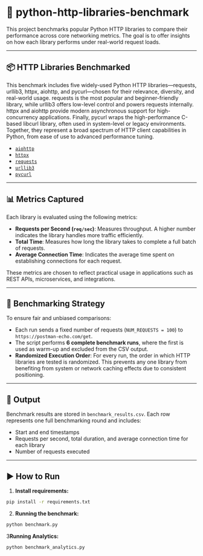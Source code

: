 # 🐍 python-http-libraries-benchmark

This project benchmarks popular Python HTTP libraries to compare their performance across core networking metrics. The goal is to offer insights on how each library performs under real-world request loads.

---

## 📦 HTTP Libraries Benchmarked
This benchmark includes five widely-used Python HTTP libraries—requests, urllib3, httpx, aiohttp, and pycurl—chosen for their relevance, diversity, and real-world usage. requests is the most popular and beginner-friendly library, while urllib3 offers low-level control and powers requests internally. httpx and aiohttp provide modern asynchronous support for high-concurrency applications. Finally, pycurl wraps the high-performance C-based libcurl library, often used in system-level or legacy environments. Together, they represent a broad spectrum of HTTP client capabilities in Python, from ease of use to advanced performance tuning.

- [`aiohttp`](https://docs.aiohttp.org/)
- [`httpx`](https://www.python-httpx.org/)
- [`requests`](https://docs.python-requests.org/)
- [`urllib3`](https://urllib3.readthedocs.io/)
- [`pycurl`](http://pycurl.io/)

---

## 📊 Metrics Captured

Each library is evaluated using the following metrics:

- **Requests per Second (`req/sec`)**: Measures throughput. A higher number indicates the library handles more traffic efficiently.
- **Total Time**: Measures how long the library takes to complete a full batch of requests.
- **Average Connection Time**: Indicates the average time spent on establishing connections for each request.

These metrics are chosen to reflect practical usage in applications such as REST APIs, microservices, and integrations.

---

## 🎯 Benchmarking Strategy

To ensure fair and unbiased comparisons:

- Each run sends a fixed number of requests (`NUM_REQUESTS = 100`) to `https://postman-echo.com/get`.
- The script performs **6 complete benchmark runs**, where the first is used as warm-up and excluded from the CSV output.
- **Randomized Execution Order**: For every run, the order in which HTTP libraries are tested is randomized. This prevents any one library from benefiting from system or network caching effects due to consistent positioning.

---

## 📁 Output

Benchmark results are stored in `benchmark_results.csv`. Each row represents one full benchmarking round and includes:

- Start and end timestamps
- Requests per second, total duration, and average connection time for each library
- Number of requests executed

---

## ▶️ How to Run

1. **Install requirements:**

```bash
pip install -r requirements.txt
```
2. **Running the benchmark:**
```bash
python benchmark.py
```
3**Running Analytics:**
```bash
python benchmark_analytics.py
```